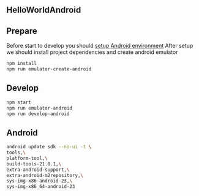 ## HelloWorldAndroid


## Prepare

Before start to develop you should [setup Android environment](https://facebook.github.io/react-native/docs/android-setup.html)
After setup we should install project dependencies and create android emulator

```sh
npm install
npm run emulator-create-android
```


## Develop

```sh
npm start
npm run emulator-android
npm run develop-android
```


## Android

```sh
android update sdk --no-ui -t \
tools,\
platform-tool,\
build-tools-21.0.1,\
extra-android-support,\
extra-android-m2repository,\
sys-img-x86-android-23,\
sys-img-x86_64-android-23
```
